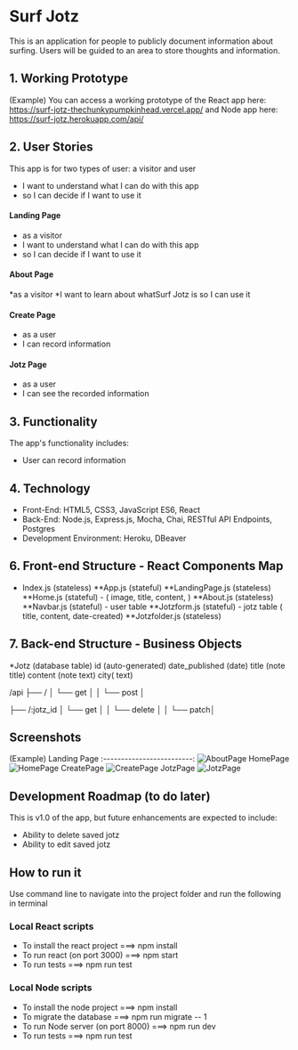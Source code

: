 # Surf Jotz
This is an application for people to publicly document information about surfing. Users will be guided to an area to store thoughts and information.

## 1. Working Prototype 
(Example) You can access a working prototype of the React app here: https://surf-jotz-thechunkypumpkinhead.vercel.app/ and Node app here: https://surf-jotz.herokuapp.com/api/


## 2. User Stories
This app is for two types of user: a visitor and user
* I want to understand what I can do with this app 
* so I can decide if I want to use it

#### Landing Page
* as a visitor
* I want to understand what I can do with this app 
* so I can decide if I want to use it

 ####     About Page
*as a visitor
*I want to learn about whatSurf Jotz is
so I can use it

####  Create Page
* as a user
* I can record information

####  Jotz Page
* as a user
* I can see the recorded information


## 3. Functionality 
The app's functionality includes:
* User can record information

## 4. Technology 
* Front-End: HTML5, CSS3, JavaScript ES6, React
* Back-End: Node.js, Express.js, Mocha, Chai, RESTful API Endpoints, Postgres
* Development Environment: Heroku, DBeaver



## 6. Front-end Structure - React Components Map 
* Index.js (stateless)
**App.js (stateful)
**LandingPage.js (stateless)
**Home.js (stateful) -  ( image, title, content, )
**About.js (stateless)
**Navbar.js (stateful) - user table
**Jotzform.js (stateful) - jotz table ( title, content, date-created)
**Jotzfolder.js (stateless) 

## 7. Back-end Structure - Business Objects 
*Jotz (database table)
id (auto-generated)
 date_published  (date)
title (note title)
content (note text)
city( text)

/api 
├── /
│ └── get │
│ └── post │

 ├── /:jotz_id 
 │ └── get │
│ └── delete │
│ └── patch│


## Screenshots 
(Example) Landing Page
:-------------------------:
![AboutPage](/github-images/screenshots/about.png)
HomePage
![HomePage](/github-images/screenshots/home.png)
CreatePage
![CreatePage](/github-images/screenshots/create.png)
JotzPage
![JotzPage](/github-images/screenshots/jotz.png)

## Development Roadmap (to do later)
This is v1.0 of the app, but future enhancements are expected to include:
* Ability to delete saved jotz
* Ability to edit saved jotz

## How to run it 
Use command line to navigate into the project folder and run the following in terminal

### Local React scripts
* To install the react project ===> npm install
* To run react (on port 3000) ===> npm start
* To run tests ===> npm run test

### Local Node scripts
* To install the node project ===> npm install
* To migrate the database ===> npm run migrate -- 1
* To run Node server (on port 8000) ===> npm run dev
* To run tests ===> npm run test

